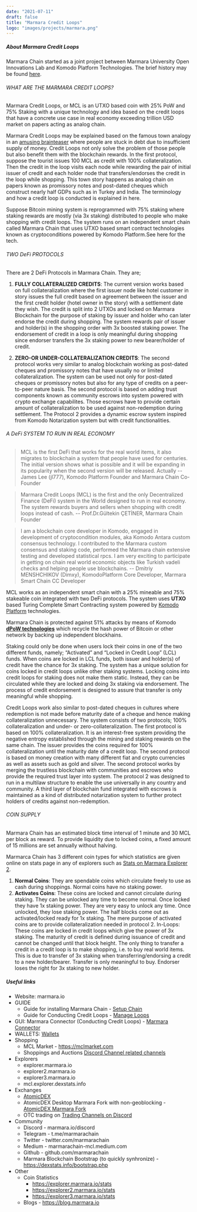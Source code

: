 ```yaml
---
date: "2021-07-11"
draft: false
title: "Marmara Credit Loops"
logo: "images/projects/marmara.png"
---
```


##### About Marmara Credit Loops
Marmara Chain started as a joint project between Marmara University Open Innovations Lab and Komodo Platform Technologies. The brief history may be found [here](https://marmara.io/history).

###### WHAT ARE THE MARMARA CREDIT LOOPS?
Marmara Credit Loops, or MCL is an UTXO based coin with 25% PoW and 75% Staking with a unique technology and idea based on the credit loops that have a concrete use case in real economy exceeding trillion USD market on papers acting as analog chain.

Marmara Credit Loops may be explained based on the famous town analogy in an [amusing brainteaser](https://scienceblogs.com/evolutionblog/2009/06/15/an-amusing-brainteaser) where people are stuck in debt due to insufficient supply of money. Credit Loops not only solve the problem of those people but also benefit them with the blockchain rewards. In the first protocol, suppose the tourist issues 100 MCL as credit with 100% collateralization. Then the credit in the loop visits each node while rewarding the pair of initial issuer of credit and each holder node that transfers/endorses the credit in the loop while shopping. This town story happens as analog chain on papers known as promissory notes and post-dated cheques which construct nearly half GDPs such as in Turkey and India. The terminology and how a credit loop is conducted is explained in here.

Suppose Bitcoin mining system is reprogrammed with 75% staking where staking rewards are mostly (via 3x staking) distributed to people who make shopping with credit loops. The system runs on an independent smart chain called Marmara Chain that uses UTXO based smart contract technologies known as cryptoconditions powered by Komodo Platform.See here for the tech.

###### TWO DeFi PROTOCOLS
There are 2 DeFi Protocols in Marmara Chain. They are;
1. **FULLY COLLATERALIZED CREDITS**: The current version works based on full collateralization where the first issuer node like hotel customer in story issues the full credit based on agreement between the issuer and the first credit holder (hotel owner in the story) with a settlement date they wish. The credit is split into 2 UTXOs and locked on Marmara Blockchain for the purpose of staking by issuer and holder who can later endorse the credit during shopping. The system rewards pair of issuer and holder(s) in the shopping order with 3x boosted staking power. The endorsement of credit in a loop is only meaningful during shopping since endorser transfers the 3x staking power to new bearer/holder of credit.

2. **ZERO-OR UNDER-COLLATERALIZATION CREDITS**: The second protocol works very similar to analog blockchain working as post-dated cheques and promissory notes that have usually no or limited collateralization. The system can be used not only for post-dated cheques or promissory notes but also for any type of credits on a peer-to-peer nature basis. The second protocol is based on adding trust components known as community escrows into system powered with crypto exchange capabilites. Those escrows have to provide certain amount of collateralization to be used against non-redemption during settlement. The Protocol 2 provides a dynamic escrow system inspired from Komodo Notarization system but with credit functionalities.

###### A DeFi SYSTEM TO RUN IN REAL ECONOMY

> MCL is the first DeFi that works for the real world items, it also migrates to blockchain a system that people have used for centuries. The initial version shows what is possible and it will be expanding in its popularity when the second version will be released. Actually -- James Lee (jl777), Komodo Platform Founder and Marmara Chain Co-Founder

> Marmara Credit Loops (MCL) is the first and the only Decentralized Finance (DeFi) system in the World designed to run in real economy. The system rewards buyers and sellers when shopping with credit loops instead of cash. -- Prof.Dr.Gültekin ÇETİNER, Marmara Chain Founder

> I am a blockchain core developer in Komodo, engaged in development of cryptocondition modules, aka Komodo Antara custom consensus technology. I contributed to the Marmara custom consensus and staking code, performed the Marmara chain extensive testing and developed statistical rpcs. I am very exciting to participate in getting on chain real world economic objects like Turkish vadeli checks and helping people use blockchains. --  Dmitriy MENSHCHIKOV (Dimxy), KomodoPlatform Core Developer, Marmara Smart Chain CC Developer

MCL works as an independent smart chain with a 25% mineable and 75% stakeable coin integrated with two DeFi protocols. The system uses **UTXO** based Turing Complete Smart Contracting system powered by [Komodo Platform](https://komodoplatform.com/) technologies.

Marmara Chain is protected against 51% attacks by means of Komodo [**dPoW technologies**](https://blog.komodoplatform.com/en/delayed-proof-of-work/) which recycle the hash power of Bitcoin or other network by backing up independent blockhains.

Staking could only be done when users lock their coins in one of the two different funds, namely; “Activated” and “Locked in Credit Loop” (LCL) funds. When coins are locked in LCL funds, both issuer and holder(s) of credit have the chance for 3x staking. The system has a unique solution for coins locked in credit loops unlike other staking systems. Locking coins into credit loops for staking does not make them static. Instead, they can be circulated while they are locked and doing 3x staking via endorsement. The process of credit endorsement is designed to assure that transfer is only meaningful while shopping.

Credit Loops work also similar to post-dated cheques in cultures where redemption is not made before maturity date of a cheque and hence making collateralization unnecessary. The system consists of two protocols; 100% collateralization and under- or zero-collateralization. The first protocol is based on 100% collateralization. It is an interest-free system providing the negative entropy established through the mining and staking rewards on the same chain. The issuer provides the coins required for 100% collateralization until the maturity date of a credit loop. The second protocol is based on money creation with many different fiat and crypto currencies as well as assets such as gold and silver. The second protocol works by merging the trustless blockchain with communities and escrows who provide the required trust layer into system. The protocol 2 was designed to run in a multilaw structure to enable the use universally in any country and community. A third layer of blockchain fund integrated with escrows is maintained as a kind of distributed notarization system to further protect holders of credits against non-redemption.

###### COIN SUPPLY
Marmara Chain has an estimated block time interval of 1 minute and 30 MCL per block as reward. To provide liquidity due to locked coins, a fixed amount of 15 millions are set annually without halving.
 
Marmarca Chain has 3 different coin types for which statistics are given online on stats page in any of explorers such as [Stats on Marmara Explorer 2](https://explorer2.marmara.io/stats/).
1. **Normal Coins**: They are spendable coins which circulate freely to use as cash during shoppings. Normal coins have no staking power.
2. **Activates Coins**: These coins are locked and cannot circulate during staking. They can be unlocked any time to become normal. Once locked they have 1x staking power. They are very easy to unlock any time. Once unlocked, they lose staking power. The half blocks come out as activated/locked ready for 1x staking. The mere purpose of activated coins are to provide collateralization needed in protocol 2.
In-Loops: These coins are locked in credit loops which give the power of 3x staking. The maturity of credit is defined during issuance of credit and cannot be changed until that block height. The only thing to transfer a credit in a credit loop is to make shopping, i.e. to buy real world items. This is due to transfer of 3x staking when transferring/endorsing a credit to a new holder/bearer. Transfer is only meaningful to buy. Endorser loses the right for 3x staking to new holder.

##### Useful links

- Website: marmara.io
- GUIDE
    - Guide for installing Marmara Chain - [Setup Chain](https://github.com/marmarachain/marmara/wiki/Getting-Started-with-Marmara)
    - Guide for Conducting Credit Loops - [Manage Loops](https://github.com/marmarachain/marmara/wiki/How-to-make-Marmara-Credit-Loops?)
- GUI: Marmara Connector (Conducting Credit Loops) - [Marmara Connector](https://github.com/marmarachain/marmara-connector/wiki)
- WALLETS: [Wallets](https://marmara.io/wallet)
- Shopping
    - MCL Market - https://mclmarket.com
    - Shoppings and Auctions [Discord Channel related channels](https://marmara.io/discord)
- Explorers
    - explorer.marmara.io
    - explorer2.marmara.io
    - explorer3.marmara.io
    - mcl.explorer.dexstats.info
- Exchanges
    - [AtomicDEX](../../products/atomicdex-desktop-ce/#download)
    - AtomicDEX Desktop Marmara Fork with non-geoblocking - [AtomicDEX Marmara Fork](https://github.com/marmarachain/atomicDEX-Desktop/releases)
    - OTC trading on [Trading Channels on Discord](https://marmara.io/discord)
- Community
    - Discord - marmara.io/discord
    - Telegram - t.me/marmarachain
    - Twitter - twitter.com/marmarachain
    - Medium - marmarachain-mcl.medium.com
    - Github - github.com/marmarachain
    - Marmara Blockchain Bootstrap (to quickly synhronize) - https://dexstats.info/bootstrap.php
- Other
    - Coin Statistics
        - https://explorer.marmara.io/stats
        - https://explorer2.marmara.io/stats
        - https://explorer3.marmara.io/stats
    - Blogs - https://blog.marmara.io
